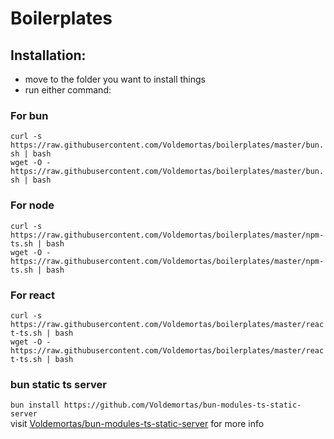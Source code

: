 # Boilerplates

## Installation:

- move to the folder you want to install things
- run either command:

### For bun

`curl -s https://raw.githubusercontent.com/Voldemortas/boilerplates/master/bun.sh | bash`  
`wget -O - https://raw.githubusercontent.com/Voldemortas/boilerplates/master/bun.sh | bash`

### For node

`curl -s https://raw.githubusercontent.com/Voldemortas/boilerplates/master/npm-ts.sh | bash`  
`wget -O - https://raw.githubusercontent.com/Voldemortas/boilerplates/master/npm-ts.sh | bash`

### For react

`curl -s https://raw.githubusercontent.com/Voldemortas/boilerplates/master/react-ts.sh | bash`  
`wget -O - https://raw.githubusercontent.com/Voldemortas/boilerplates/master/react-ts.sh | bash`

### bun static ts server

`bun install https://github.com/Voldemortas/bun-modules-ts-static-server`  
visit [Voldemortas/bun-modules-ts-static-server](https://github.com/Voldemortas/bun-modules-ts-static-server) for more info

